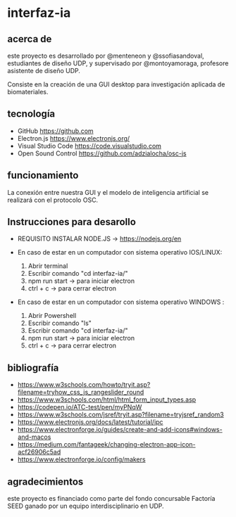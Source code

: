 # interfaz-ia

## acerca de

este proyecto es desarrollado por @menteneon y @ssofiasandoval, estudiantes de diseño UDP, y supervisado por @montoyamoraga, profesore asistente de diseño UDP.

Consiste en la creación de una GUI desktop para investigación aplicada de biomateriales. 

## tecnología

* GitHub https://github.com
* Electron.js https://www.electronjs.org/
* Visual Studio Code https://code.visualstudio.com
* Open Sound Control https://github.com/adzialocha/osc-js

## funcionamiento

La conexión entre nuestra GUI y el modelo de inteligencia artificial se realizará con el protocolo OSC.

## Instrucciones para desarollo 

* REQUISITO INSTALAR NODE.JS -> https://nodejs.org/en
  
* En caso de estar en un computador con sistema operativo IOS/LINUX:
    1) Abrir terminal
    2) Escribir comando "cd interfaz-ia/"
    3) npm run start -> para iniciar electron
    4) ctrl + c -> para cerrar electron
  
* En caso de estar en un computador con sistema operativo WINDOWS :
    1) Abrir Powershell
    2) Escribir comando "ls"
    3) Escribir comando "cd interfaz-ia/"
    4) npm run start -> para iniciar electron
    5) ctrl + c -> para cerrar electron


## bibliografía

*   https://www.w3schools.com/howto/tryit.asp?filename=tryhow_css_js_rangeslider_round
*   https://www.w3schools.com/html/html_form_input_types.asp
*   https://codepen.io/ATC-test/pen/myPNqW
*   https://www.w3schools.com/jsref/tryit.asp?filename=tryjsref_random3
*   https://www.electronjs.org/docs/latest/tutorial/ipc
*   https://www.electronforge.io/guides/create-and-add-icons#windows-and-macos
*   https://medium.com/fantageek/changing-electron-app-icon-acf26906c5ad
*   https://www.electronforge.io/config/makers
  

## agradecimientos

este proyecto es financiado como parte del fondo concursable Factoría SEED ganado por un equipo interdisciplinario en UDP.
